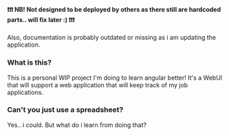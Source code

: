#### ❗❗❗ NB! Not designed to be deployed by others as there still are hardcoded parts.. will fix later :) ❗❗❗
Also, documentation is probably outdated or missing as i am updating the application.

### What is this?
This is a personal WIP project I'm doing to learn angular better! It's a WebUI that will support a web application that will keep track of my job applications.

### Can't you just use a spreadsheet?
Yes.. i could. But what do i learn from doing that?
